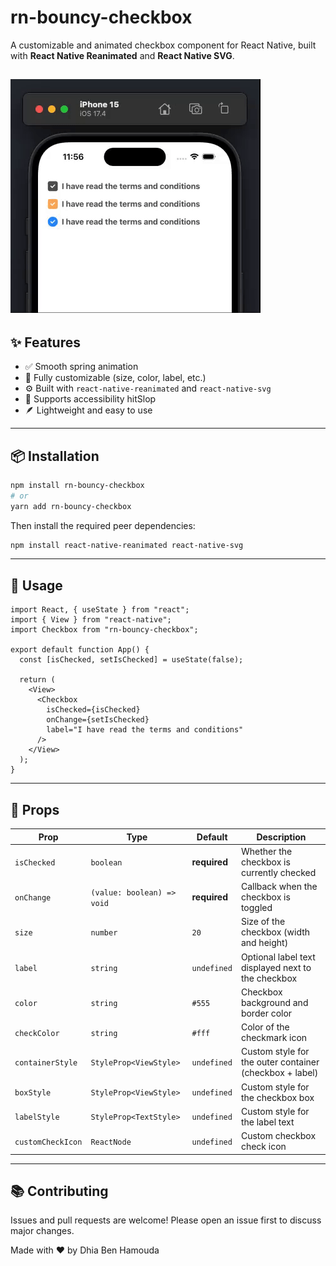 # rn-bouncy-checkbox

A customizable and animated checkbox component for React Native, built with **React Native Reanimated** and **React Native SVG**.

## ![Alt text](https://github.com/Dhia-Ben-Hamouda/rn-bouncy-checkbox/blob/main/src/assets/preview.gif)

## ✨ Features

- ✅ Smooth spring animation
- 🎨 Fully customizable (size, color, label, etc.)
- ⚙️ Built with `react-native-reanimated` and `react-native-svg`
- 📱 Supports accessibility hitSlop
- 🪶 Lightweight and easy to use

---

## 📦 Installation

```bash
npm install rn-bouncy-checkbox
# or
yarn add rn-bouncy-checkbox
```

Then install the required peer dependencies:

```bash
npm install react-native-reanimated react-native-svg
```

---

## 🚀 Usage

```tsx
import React, { useState } from "react";
import { View } from "react-native";
import Checkbox from "rn-bouncy-checkbox";

export default function App() {
  const [isChecked, setIsChecked] = useState(false);

  return (
    <View>
      <Checkbox
        isChecked={isChecked}
        onChange={setIsChecked}
        label="I have read the terms and conditions"
      />
    </View>
  );
}
```

---

## 🔧 Props

| Prop              | Type                       | Default      | Description                                             |
| ----------------- | -------------------------- | ------------ | ------------------------------------------------------- |
| `isChecked`       | `boolean`                  | **required** | Whether the checkbox is currently checked               |
| `onChange`        | `(value: boolean) => void` | **required** | Callback when the checkbox is toggled                   |
| `size`            | `number`                   | `20`         | Size of the checkbox (width and height)                 |
| `label`           | `string`                   | `undefined`  | Optional label text displayed next to the checkbox      |
| `color`           | `string`                   | `#555`       | Checkbox background and border color                    |
| `checkColor`      | `string`                   | `#fff`       | Color of the checkmark icon                             |
| `containerStyle`  | `StyleProp<ViewStyle>`     | `undefined`  | Custom style for the outer container (checkbox + label) |
| `boxStyle`        | `StyleProp<ViewStyle>`     | `undefined`  | Custom style for the checkbox box                       |
| `labelStyle`      | `StyleProp<TextStyle>`     | `undefined`  | Custom style for the label text                         |
| `customCheckIcon` | `ReactNode`                | `undefined`  | Custom checkbox check icon                              |

---

## 📚 Contributing

Issues and pull requests are welcome! Please open an issue first to discuss major changes.

Made with ❤️ by Dhia Ben Hamouda
